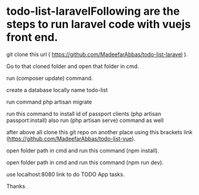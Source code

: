# todo-list-laravelFollowing are the steps to run laravel code with vuejs front end.

git clone this url ( https://github.com/MadeefarAbbas/todo-list-laravel ).

Go to that cloned folder and open that folder in cmd.

run (composer update) command.

create a database locally name todo-list

run command php artisan migrate

run this command to install id of passport clients (php artisan passport:install) also run (php artisan serve) command as well

after above all clone this git repo on another place using this brackets link (https://github.com/MadeefarAbbas/todo-list-vue).

open folder path in cmd and run this command (npm install).

open folder path in cmd and run this command (npm run dev).

use localhost:8080 link to do TODO App tasks.

Thanks
